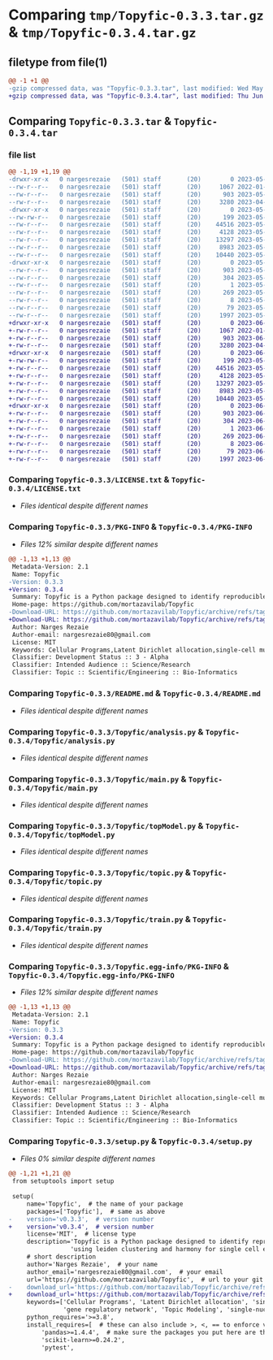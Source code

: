 # Comparing `tmp/Topyfic-0.3.3.tar.gz` & `tmp/Topyfic-0.3.4.tar.gz`

## filetype from file(1)

```diff
@@ -1 +1 @@
-gzip compressed data, was "Topyfic-0.3.3.tar", last modified: Wed May 31 23:14:43 2023, max compression
+gzip compressed data, was "Topyfic-0.3.4.tar", last modified: Thu Jun  1 17:19:25 2023, max compression
```

## Comparing `Topyfic-0.3.3.tar` & `Topyfic-0.3.4.tar`

### file list

```diff
@@ -1,19 +1,19 @@
-drwxr-xr-x   0 nargesrezaie   (501) staff       (20)        0 2023-05-31 23:14:43.803700 Topyfic-0.3.3/
--rw-r--r--   0 nargesrezaie   (501) staff       (20)     1067 2022-01-27 20:57:46.000000 Topyfic-0.3.3/LICENSE.txt
--rw-r--r--   0 nargesrezaie   (501) staff       (20)      903 2023-05-31 23:14:43.803768 Topyfic-0.3.3/PKG-INFO
--rw-r--r--   0 nargesrezaie   (501) staff       (20)     3280 2023-04-27 22:47:11.000000 Topyfic-0.3.3/README.md
-drwxr-xr-x   0 nargesrezaie   (501) staff       (20)        0 2023-05-31 23:14:43.802534 Topyfic-0.3.3/Topyfic/
--rw-rw-r--   0 nargesrezaie   (501) staff       (20)      199 2023-05-31 23:13:17.000000 Topyfic-0.3.3/Topyfic/__init__.py
--rw-r--r--   0 nargesrezaie   (501) staff       (20)    44516 2023-05-31 23:01:59.000000 Topyfic-0.3.3/Topyfic/analysis.py
--rw-r--r--   0 nargesrezaie   (501) staff       (20)     4128 2023-05-31 23:11:38.000000 Topyfic-0.3.3/Topyfic/main.py
--rw-r--r--   0 nargesrezaie   (501) staff       (20)    13297 2023-05-31 23:11:38.000000 Topyfic-0.3.3/Topyfic/topModel.py
--rw-r--r--   0 nargesrezaie   (501) staff       (20)     8983 2023-05-31 23:11:38.000000 Topyfic-0.3.3/Topyfic/topic.py
--rw-r--r--   0 nargesrezaie   (501) staff       (20)    10440 2023-05-31 22:59:19.000000 Topyfic-0.3.3/Topyfic/train.py
-drwxr-xr-x   0 nargesrezaie   (501) staff       (20)        0 2023-05-31 23:14:43.803560 Topyfic-0.3.3/Topyfic.egg-info/
--rw-r--r--   0 nargesrezaie   (501) staff       (20)      903 2023-05-31 23:14:43.000000 Topyfic-0.3.3/Topyfic.egg-info/PKG-INFO
--rw-r--r--   0 nargesrezaie   (501) staff       (20)      304 2023-05-31 23:14:43.000000 Topyfic-0.3.3/Topyfic.egg-info/SOURCES.txt
--rw-r--r--   0 nargesrezaie   (501) staff       (20)        1 2023-05-31 23:14:43.000000 Topyfic-0.3.3/Topyfic.egg-info/dependency_links.txt
--rw-r--r--   0 nargesrezaie   (501) staff       (20)      269 2023-05-31 23:14:43.000000 Topyfic-0.3.3/Topyfic.egg-info/requires.txt
--rw-r--r--   0 nargesrezaie   (501) staff       (20)        8 2023-05-31 23:14:43.000000 Topyfic-0.3.3/Topyfic.egg-info/top_level.txt
--rw-r--r--   0 nargesrezaie   (501) staff       (20)       79 2023-05-31 23:14:43.804045 Topyfic-0.3.3/setup.cfg
--rw-r--r--   0 nargesrezaie   (501) staff       (20)     1997 2023-05-31 23:14:12.000000 Topyfic-0.3.3/setup.py
+drwxr-xr-x   0 nargesrezaie   (501) staff       (20)        0 2023-06-01 17:19:25.535042 Topyfic-0.3.4/
+-rw-r--r--   0 nargesrezaie   (501) staff       (20)     1067 2022-01-27 20:57:46.000000 Topyfic-0.3.4/LICENSE.txt
+-rw-r--r--   0 nargesrezaie   (501) staff       (20)      903 2023-06-01 17:19:25.535133 Topyfic-0.3.4/PKG-INFO
+-rw-r--r--   0 nargesrezaie   (501) staff       (20)     3280 2023-04-27 22:47:11.000000 Topyfic-0.3.4/README.md
+drwxr-xr-x   0 nargesrezaie   (501) staff       (20)        0 2023-06-01 17:19:25.533933 Topyfic-0.3.4/Topyfic/
+-rw-rw-r--   0 nargesrezaie   (501) staff       (20)      199 2023-05-31 23:13:17.000000 Topyfic-0.3.4/Topyfic/__init__.py
+-rw-r--r--   0 nargesrezaie   (501) staff       (20)    44516 2023-05-31 23:01:59.000000 Topyfic-0.3.4/Topyfic/analysis.py
+-rw-r--r--   0 nargesrezaie   (501) staff       (20)     4128 2023-05-31 23:11:38.000000 Topyfic-0.3.4/Topyfic/main.py
+-rw-r--r--   0 nargesrezaie   (501) staff       (20)    13297 2023-05-31 23:11:38.000000 Topyfic-0.3.4/Topyfic/topModel.py
+-rw-r--r--   0 nargesrezaie   (501) staff       (20)     8983 2023-05-31 23:11:38.000000 Topyfic-0.3.4/Topyfic/topic.py
+-rw-r--r--   0 nargesrezaie   (501) staff       (20)    10440 2023-05-31 22:59:19.000000 Topyfic-0.3.4/Topyfic/train.py
+drwxr-xr-x   0 nargesrezaie   (501) staff       (20)        0 2023-06-01 17:19:25.534906 Topyfic-0.3.4/Topyfic.egg-info/
+-rw-r--r--   0 nargesrezaie   (501) staff       (20)      903 2023-06-01 17:19:25.000000 Topyfic-0.3.4/Topyfic.egg-info/PKG-INFO
+-rw-r--r--   0 nargesrezaie   (501) staff       (20)      304 2023-06-01 17:19:25.000000 Topyfic-0.3.4/Topyfic.egg-info/SOURCES.txt
+-rw-r--r--   0 nargesrezaie   (501) staff       (20)        1 2023-06-01 17:19:25.000000 Topyfic-0.3.4/Topyfic.egg-info/dependency_links.txt
+-rw-r--r--   0 nargesrezaie   (501) staff       (20)      269 2023-06-01 17:19:25.000000 Topyfic-0.3.4/Topyfic.egg-info/requires.txt
+-rw-r--r--   0 nargesrezaie   (501) staff       (20)        8 2023-06-01 17:19:25.000000 Topyfic-0.3.4/Topyfic.egg-info/top_level.txt
+-rw-r--r--   0 nargesrezaie   (501) staff       (20)       79 2023-06-01 17:19:25.535404 Topyfic-0.3.4/setup.cfg
+-rw-r--r--   0 nargesrezaie   (501) staff       (20)     1997 2023-06-01 17:19:07.000000 Topyfic-0.3.4/setup.py
```

### Comparing `Topyfic-0.3.3/LICENSE.txt` & `Topyfic-0.3.4/LICENSE.txt`

 * *Files identical despite different names*

### Comparing `Topyfic-0.3.3/PKG-INFO` & `Topyfic-0.3.4/PKG-INFO`

 * *Files 12% similar despite different names*

```diff
@@ -1,13 +1,13 @@
 Metadata-Version: 2.1
 Name: Topyfic
-Version: 0.3.3
+Version: 0.3.4
 Summary: Topyfic is a Python package designed to identify reproducible latent dirichlet allocation (LDA) using leiden clustering and harmony for single cell epigenomics data
 Home-page: https://github.com/mortazavilab/Topyfic
-Download-URL: https://github.com/mortazavilab/Topyfic/archive/refs/tags/v0.3.3.tar.gz
+Download-URL: https://github.com/mortazavilab/Topyfic/archive/refs/tags/v0.3.4.tar.gz
 Author: Narges Rezaie
 Author-email: nargesrezaie80@gmail.com
 License: MIT
 Keywords: Cellular Programs,Latent Dirichlet allocation,single-cell multiome,single-cell RNA-seq,gene regulatory network,Topic Modeling,single-nucleus RNA-seq
 Classifier: Development Status :: 3 - Alpha
 Classifier: Intended Audience :: Science/Research 
 Classifier: Topic :: Scientific/Engineering :: Bio-Informatics
```

### Comparing `Topyfic-0.3.3/README.md` & `Topyfic-0.3.4/README.md`

 * *Files identical despite different names*

### Comparing `Topyfic-0.3.3/Topyfic/analysis.py` & `Topyfic-0.3.4/Topyfic/analysis.py`

 * *Files identical despite different names*

### Comparing `Topyfic-0.3.3/Topyfic/main.py` & `Topyfic-0.3.4/Topyfic/main.py`

 * *Files identical despite different names*

### Comparing `Topyfic-0.3.3/Topyfic/topModel.py` & `Topyfic-0.3.4/Topyfic/topModel.py`

 * *Files identical despite different names*

### Comparing `Topyfic-0.3.3/Topyfic/topic.py` & `Topyfic-0.3.4/Topyfic/topic.py`

 * *Files identical despite different names*

### Comparing `Topyfic-0.3.3/Topyfic/train.py` & `Topyfic-0.3.4/Topyfic/train.py`

 * *Files identical despite different names*

### Comparing `Topyfic-0.3.3/Topyfic.egg-info/PKG-INFO` & `Topyfic-0.3.4/Topyfic.egg-info/PKG-INFO`

 * *Files 12% similar despite different names*

```diff
@@ -1,13 +1,13 @@
 Metadata-Version: 2.1
 Name: Topyfic
-Version: 0.3.3
+Version: 0.3.4
 Summary: Topyfic is a Python package designed to identify reproducible latent dirichlet allocation (LDA) using leiden clustering and harmony for single cell epigenomics data
 Home-page: https://github.com/mortazavilab/Topyfic
-Download-URL: https://github.com/mortazavilab/Topyfic/archive/refs/tags/v0.3.3.tar.gz
+Download-URL: https://github.com/mortazavilab/Topyfic/archive/refs/tags/v0.3.4.tar.gz
 Author: Narges Rezaie
 Author-email: nargesrezaie80@gmail.com
 License: MIT
 Keywords: Cellular Programs,Latent Dirichlet allocation,single-cell multiome,single-cell RNA-seq,gene regulatory network,Topic Modeling,single-nucleus RNA-seq
 Classifier: Development Status :: 3 - Alpha
 Classifier: Intended Audience :: Science/Research 
 Classifier: Topic :: Scientific/Engineering :: Bio-Informatics
```

### Comparing `Topyfic-0.3.3/setup.py` & `Topyfic-0.3.4/setup.py`

 * *Files 0% similar despite different names*

```diff
@@ -1,21 +1,21 @@
 from setuptools import setup
 
 setup(
     name='Topyfic',  # the name of your package
     packages=['Topyfic'],  # same as above
-    version='v0.3.3',  # version number
+    version='v0.3.4',  # version number
     license='MIT',  # license type
     description='Topyfic is a Python package designed to identify reproducible latent dirichlet allocation (LDA) '
                 'using leiden clustering and harmony for single cell epigenomics data',
     # short description
     author='Narges Rezaie',  # your name
     author_email='nargesrezaie80@gmail.com',  # your email
     url='https://github.com/mortazavilab/Topyfic',  # url to your git repo
-    download_url='https://github.com/mortazavilab/Topyfic/archive/refs/tags/v0.3.3.tar.gz',  # link to the tar.gz file associated with this release
+    download_url='https://github.com/mortazavilab/Topyfic/archive/refs/tags/v0.3.4.tar.gz',  # link to the tar.gz file associated with this release
     keywords=['Cellular Programs', 'Latent Dirichlet allocation', 'single-cell multiome', 'single-cell RNA-seq',
               'gene regulatory network', 'Topic Modeling', 'single-nucleus RNA-seq'],  #
     python_requires='>=3.8',
     install_requires=[  # these can also include >, <, == to enforce version compatibility
         'pandas>=1.4.4',  # make sure the packages you put here are those NOT included in the base python distribution
         'scikit-learn>=0.24.2',
         'pytest',
```

